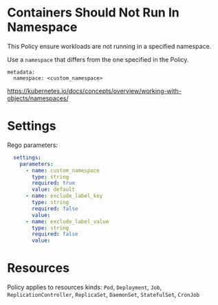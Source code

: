 # Containers Should Not Run In Namespace

This Policy ensure workloads are not running in a specified namespace. 


Use a `namespace` that differs from the one specified in the Policy. 
```
metadata:
  namespace: <custom_namespace>
```

https://kubernetes.io/docs/concepts/overview/working-with-objects/namespaces/


# Settings

Rego parameters:
```yaml
  settings:
    parameters:
      - name: custom_namespace
        type: string
        required: true
        value: default
      - name: exclude_label_key
        type: string
        required: false
        value:
      - name: exclude_label_value
        type: string
        required: false
        value:
```

# Resources
Policy applies to resources kinds:
`Pod`, `Deployment`, `Job`, `ReplicationController`, `ReplicaSet`, `DaemonSet`, `StatefulSet`, `CronJob`
